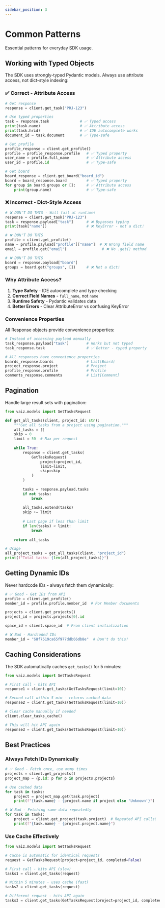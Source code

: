```yaml
---
sidebar_position: 3
---
```


# Common Patterns

Essential patterns for everyday SDK usage.

## Working with Typed Objects

The SDK uses strongly-typed Pydantic models. Always use attribute access, not dict-style indexing:

### ✅ Correct - Attribute Access

```python
# Get response
response = client.get_task("PRJ-123")

# Use typed properties
task = response.task              # ✅ Typed access
print(task.name)                  # ✅ Attribute access
print(task.hrid)                  # ✅ IDE autocomplete works
document_id = task.document       # ✅ Type-safe

# Get profile
profile_response = client.get_profile()
profile = profile_response.profile   # ✅ Typed property
user_name = profile.full_name        # ✅ Attribute access
user_id = profile.id                 # ✅ Type-safe

# Get board
board_response = client.get_board("board_id")
board = board_response.board         # ✅ Typed property
for group in board.groups or []:     # ✅ Attribute access
    print(group.name)                # ✅ Type-safe
```

### ❌ Incorrect - Dict-Style Access

```python
# ❌ DON'T DO THIS - Will fail at runtime!
response = client.get_task("PRJ-123")
task = response.payload["task"]      # ❌ Bypasses typing
print(task["name"])                  # ❌ KeyError - not a dict!

# ❌ DON'T DO THIS
profile = client.get_profile()
name = profile.payload["profile"]["name"]  # ❌ Wrong field name
email = profile.get("email")                # ❌ No .get() method

# ❌ DON'T DO THIS
board = response.payload["board"]
groups = board.get("groups", [])     # ❌ Not a dict!
```

### Why Attribute Access?

1. **Type Safety** - IDE autocomplete and type checking
2. **Correct Field Names** - `full_name`, not `name`
3. **Runtime Safety** - Pydantic validates data
4. **Better Errors** - Clear AttributeError vs confusing KeyError

### Convenience Properties

All Response objects provide convenience properties:

```python
# Instead of accessing payload manually
task_response.payload["task"]        # Works but not typed
task_response.task                   # ✅ Better - typed property

# All responses have convenience properties
boards_response.boards               # List[Board]
project_response.project             # Project
profile_response.profile             # Profile
comments_response.comments           # List[Comment]
```

## Pagination

Handle large result sets with pagination:

```python
from vaiz.models import GetTasksRequest

def get_all_tasks(client, project_id: str):
    """Get all tasks from a project using pagination."""
    all_tasks = []
    skip = 0
    limit = 50  # Max per request
    
    while True:
        response = client.get_tasks(
            GetTasksRequest(
                project=project_id,
                limit=limit,
                skip=skip
            )
        )
        
        tasks = response.payload.tasks
        if not tasks:
            break
        
        all_tasks.extend(tasks)
        skip += limit
        
        # Last page if less than limit
        if len(tasks) < limit:
            break
    
    return all_tasks

# Usage
all_project_tasks = get_all_tasks(client, "project_id")
print(f"Total tasks: {len(all_project_tasks)}")
```

## Getting Dynamic IDs

Never hardcode IDs - always fetch them dynamically:

```python
# ✅ Good - Get IDs from API
profile = client.get_profile()
member_id = profile.profile.member_id  # For Member documents

projects = client.get_projects()
project_id = projects.projects[0].id

space_id = client.space_id  # From client initialization

# ❌ Bad - Hardcoded IDs
member_id = "68f7519ca65f977ddb66db8e"  # Don't do this!
```

## Caching Considerations

The SDK automatically caches `get_tasks()` for 5 minutes:

```python
from vaiz.models import GetTasksRequest

# First call - hits API
response1 = client.get_tasks(GetTasksRequest(limit=10))

# Second call within 5 min - returns cached data
response2 = client.get_tasks(GetTasksRequest(limit=10))

# Clear cache manually if needed
client.clear_tasks_cache()

# This will hit API again
response3 = client.get_tasks(GetTasksRequest(limit=10))
```

## Best Practices

### Always Fetch IDs Dynamically

```python
# ✅ Good - Fetch once, use many times
projects = client.get_projects()
project_map = {p.id: p for p in projects.projects}

# Use cached data
for task in tasks:
    project = project_map.get(task.project)
    print(f"{task.name} - {project.name if project else 'Unknown'}")

# ❌ Bad - Fetching same data repeatedly
for task in tasks:
    project = client.get_project(task.project)  # Repeated API calls!
    print(f"{task.name} - {project.project.name}")
```

### Use Cache Effectively

```python
from vaiz.models import GetTasksRequest

# Cache is automatic for identical requests
request = GetTasksRequest(project=project_id, completed=False)

# First call - hits API (slow)
tasks1 = client.get_tasks(request)

# Within 5 minutes - uses cache (fast)
tasks2 = client.get_tasks(request)

# Different request - hits API again
tasks3 = client.get_tasks(GetTasksRequest(project=project_id, completed=True))
```

